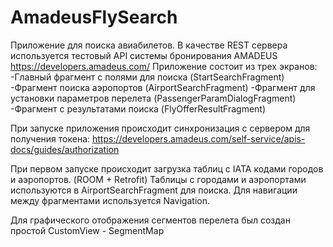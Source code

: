 # AmadeusFlySearch
Приложение для поиска авиабилетов. В качестве REST сервера используется тестовый API системы бронирования AMADEUS https://developers.amadeus.com/
Приложение состоит из трех экранов: 
-Главный фрагмент с полями для поиска (StartSearchFragment)
-Фрагмент поиска аэропортов (AirportSearchFragment)
-Фрагмент для установки параметров перелета (PassengerParamDialogFragment)
-Фрагмент с результатами поиска (FlyOfferResultFragment)

При запуске приложения происходит синхронизация с сервером для получения токена:
https://developers.amadeus.com/self-service/apis-docs/guides/authorization

При первом запуске происходит загрузка таблиц с IATA кодами городов и аэропортов. (ROOM + Retrofit)
Таблицы с городами и аэропортами используются в AirportSearchFragment для поиска. 
Для навигации между фрагментами используется Navigation. 

Для графического отображения сегментов перелета был создан простой CustomView - SegmentMap


